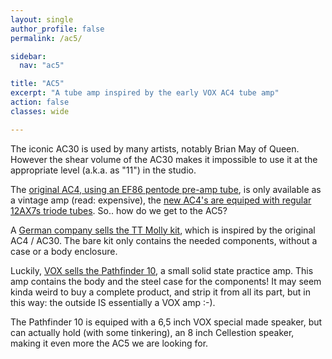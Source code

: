 ```yaml
---
layout: single
author_profile: false
permalink: /ac5/

sidebar:
  nav: "ac5"

title: "AC5"
excerpt: "A tube amp inspired by the early VOX AC4 tube amp"
action: false
classes: wide

---
```

The iconic AC30 is used by many artists, notably Brian May of Queen. However the shear volume of the AC30 makes it impossible to use it at the appropriate level (a.k.a. as "11") in the studio.

The [original AC4, using an EF86 pentode pre-amp tube](http://www.voxshowroom.com/uk/amp/ac4.html), is only available as a vintage amp (read: expensive), the [new AC4's are equiped with regular 12AX7s triode tubes](https://voxamps.com/product/ac-4-custom-vintage-black-series/). So.. how do we get to the AC5?

A [German company sells the TT Molly kit](https://www.tube-town.net/cms/?DIY/LoW-Projekte/Molly_-engl-), which is inspired by the original AC4 / AC30. The bare kit only contains the needed components, without a case or a body enclosure.

Luckily, [VOX sells the Pathfinder 10](https://voxamps.com/product/pathfinder-10/), a small solid state practice amp. This amp contains the body and the steel case for the components! It may seem kinda weird to buy a complete product, and strip it from all its part, but in this way: the outside IS essentially a VOX amp :-).

The Pathfinder 10 is equiped with a 6,5 inch VOX special made speaker, but can actually hold (with some tinkering), an 8 inch Cellestion speaker, making it even more the AC5 we are looking for.
